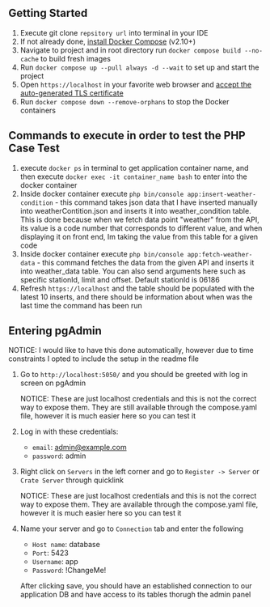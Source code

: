 ## Getting Started
1. Execute git clone `repsitory url` into terminal in your IDE
2. If not already done, [install Docker Compose](https://docs.docker.com/compose/install/) (v2.10+)
3. Navigate to project and in root directory run `docker compose build --no-cache` to build fresh images
4. Run `docker compose up --pull always -d --wait` to set up and start the project
5. Open `https://localhost` in your favorite web browser and [accept the auto-generated TLS certificate](https://stackoverflow.com/a/15076602/1352334)
6. Run `docker compose down --remove-orphans` to stop the Docker containers

## Commands to execute in order to test the PHP Case Test
1. execute `docker ps` in terminal to get application container name, and then execute `docker exec -it container_name bash` to enter into the docker container
2. Inside docker container execute `php bin/console app:insert-weather-condition`  - this command takes json data that I have inserted manually into weatherContition.json and inserts it into weather_condition table. This is done because when we fetch data point "weather" from the API, its value is a code number that corresponds to different value, and when displaying it on front end, Im taking the value from this table for a given code
3. Inside docker container execute `php bin/console app:fetch-weather-data` - this command fetches the data from the given API 
and inserts it into weather_data table. You can also send arguments here such as specific stationId, limit and offset. Default stationId is 06186
4. Refresh `https://localhost` and the table should be populated with the latest 10 inserts, and there should be information about when was the last time the command has been run

## Entering pgAdmin
   NOTICE: I would like to have this done automatically, however due to time constraints I opted to include the setup in the readme file

1. Go to `http://localhost:5050/` and you should be greeted with log in screen on pgAdmin

   NOTICE: These are just localhost credentials and this is not the correct way to expose them. They are still available through the compose.yaml file, however it is much easier here so you can test it
2. Log in with these credentials:
    * `email`: admin@example.com
    * `password`: admin
3. Right click on `Servers` in the left corner and go to `Register -> Server` or `Crate Server` through quicklink

   NOTICE: These are just localhost credentials and this is not the correct way to expose them. They are available through the compose.yaml file, however it is much easier here so you can test it
4. Name your server and go to `Connection` tab and enter the following
    * `Host name`: database
    * `Port`: 5423
    * `Username`: app
    * `Password`: !ChangeMe!
   
   After clicking save, you should have an established connection to our application DB and have access to its tables thorugh the admin panel

